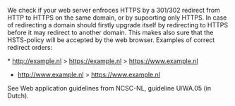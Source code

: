 We check if your web server enfroces HTTPS by a 301/302 redirect from HTTP to HTTPS on the same domain, or by supoorting only HTTPS. In case of redirecting a domain should firstly upgrade itself by redirecting to HTTPS before it may redirect to another domain. This makes also sure that the HSTS-policy will be accepted by the web browser. Examples of correct redirect orders:

* http://example.nl > https://example.nl > https://www.example.nl 
* http://www.example.nl > https://www.example.nl

See Web application guidelines from NCSC-NL, guideline U/WA.05 (in Dutch).
